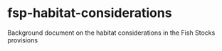 # fsp-habitat-considerations
Background document on the habitat considerations in the Fish Stocks provisions
